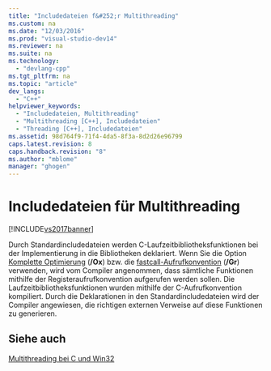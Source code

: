 ```yaml
---
title: "Includedateien f&#252;r Multithreading"
ms.custom: na
ms.date: "12/03/2016"
ms.prod: "visual-studio-dev14"
ms.reviewer: na
ms.suite: na
ms.technology: 
  - "devlang-cpp"
ms.tgt_pltfrm: na
ms.topic: "article"
dev_langs: 
  - "C++"
helpviewer_keywords: 
  - "Includedateien, Multithreading"
  - "Multithreading [C++], Includedateien"
  - "Threading [C++], Includedateien"
ms.assetid: 98d764f9-71f4-4da5-8f3a-8d2d26e96799
caps.latest.revision: 8
caps.handback.revision: "8"
ms.author: "mblome"
manager: "ghogen"
---
```

# Includedateien f&#252;r Multithreading
[!INCLUDE[vs2017banner](../../assembler/inline/includes/vs2017banner.md)]

Durch Standardincludedateien werden C\-Laufzeitbibliotheksfunktionen bei der Implementierung in die Bibliotheken deklariert.  Wenn Sie die Option [Komplette Optimierung](../../build/reference/ox-full-optimization.md) \(**\/Ox**\) bzw. die [fastcall\-Aufrufkonvention](../../build/reference/gd-gr-gv-gz-calling-convention.md) \(**\/Gr**\) verwenden, wird vom Compiler angenommen, dass sämtliche Funktionen mithilfe der Registeraufrufkonvention aufgerufen werden sollen.  Die Laufzeitbibliotheksfunktionen wurden mithilfe der C\-Aufrufkonvention kompiliert. Durch die Deklarationen in den Standardincludedateien wird der Compiler angewiesen, die richtigen externen Verweise auf diese Funktionen zu generieren.  
  
## Siehe auch  
 [Multithreading bei C und Win32](../../parallel/multithreading-with-c-and-win32.md)